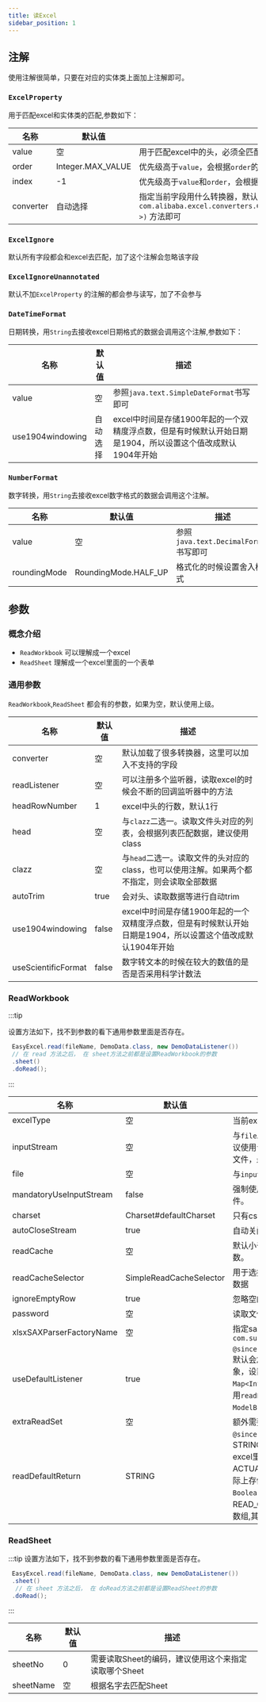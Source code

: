 ```yaml
---
title: 读Excel
sidebar_position: 1
---
```


## 注解

使用注解很简单，只要在对应的实体类上面加上注解即可。

### `ExcelProperty`

用于匹配excel和实体类的匹配,参数如下：

| 名称                  | 默认值               | 描述                                                                                                                                                  |
|---------------------|-------------------|-----------------------------------------------------------------------------------------------------------------------------------------------------|
| value           | 空                 | 用于匹配excel中的头，必须全匹配,如果有多行头，会匹配最后一行头                                                                                                                  |
| order           | Integer.MAX_VALUE | 优先级高于`value`，会根据`order`的顺序来匹配实体和excel中数据的顺序                                                                                                         |
| index           | &#45;1            | 优先级高于`value`和`order`，会根据`index`直接指定到excel中具体的哪一列                                                                                                    |
| converter           | 自动选择              | 指定当前字段用什么转换器，默认会自动选择。读的情况下只要实现`com.alibaba.excel.converters.Converter#convertToJavaData(com.alibaba.excel.converters.ReadConverterContext<?>)` 方法即可 |

### `ExcelIgnore`

默认所有字段都会和excel去匹配，加了这个注解会忽略该字段

### `ExcelIgnoreUnannotated`

默认不加`ExcelProperty` 的注解的都会参与读写，加了不会参与

### `DateTimeFormat`

日期转换，用`String`去接收excel日期格式的数据会调用这个注解,参数如下：

| 名称                  | 默认值  | 描述                                                             |
|---------------------|------|----------------------------------------------------------------|
| value           | 空    | 参照`java.text.SimpleDateFormat`书写即可                             |
| use1904windowing           | 自动选择 | excel中时间是存储1900年起的一个双精度浮点数，但是有时候默认开始日期是1904，所以设置这个值改成默认1904年开始 |

### `NumberFormat`

数字转换，用`String`去接收excel数字格式的数据会调用这个注解。

| 名称                  | 默认值  | 描述                          |
|---------------------|------|-----------------------------|
| value           | 空    | 参照`java.text.DecimalFormat`书写即可 |
| roundingMode           | RoundingMode.HALF_UP | 格式化的时候设置舍入模式                    |

## 参数

### 概念介绍

* `ReadWorkbook` 可以理解成一个excel
* `ReadSheet` 理解成一个excel里面的一个表单

### 通用参数

`ReadWorkbook`,`ReadSheet` 都会有的参数，如果为空，默认使用上级。

| 名称                  | 默认值   | 描述                                                       |
|---------------------|-------|----------------------------------------------------------|
| converter           | 空     | 默认加载了很多转换器，这里可以加入不支持的字段                                  |
| readListener           | 空     | 可以注册多个监听器，读取excel的时候会不断的回调监听器中的方法                        |
| headRowNumber           | 1     | excel中头的行数，默认1行                                          |
| head           | 空     | 与`clazz`二选一。读取文件头对应的列表，会根据列表匹配数据，建议使用class               |
| clazz           | 空     | 与`head`二选一。读取文件的头对应的class，也可以使用注解。如果两个都不指定，则会读取全部数据      |
| autoTrim           | true  | 会对头、读取数据等进行自动trim                                        |
| use1904windowing           | false | excel中时间是存储1900年起的一个双精度浮点数，但是有时候默认开始日期是1904，所以设置这个值改成默认1904年开始 |
| useScientificFormat           | false | 数字转文本的时候在较大的数值的是否是否采用科学计数法                               |

### ReadWorkbook

:::tip

设置方法如下，找不到参数的看下通用参数里面是否存在。

```java 
 EasyExcel.read(fileName, DemoData.class, new DemoDataListener())
 // 在 read 方法之后， 在 sheet方法之前都是设置ReadWorkbook的参数
 .sheet()
 .doRead();
```

:::

| 名称                  | 默认值                                                     | 描述                                                                                                                                                                                                                                                                                    |
|---------------------|---------------------------------------------------------|---------------------------------------------------------------------------------------------------------------------------------------------------------------------------------------------------------------------------------------------------------------------------------------|
| excelType           | 空                                                       | 当前excel的类型,支持XLS、XLSX、CSV                                                                                                                                                                                                                                                             |
| inputStream           | 空                                                       | 与`file`二选一。读取文件的流，如果接收到的是流就只用，不用流建议使用`file`参数。因为使用了`inputStream` easyexcel会帮忙创建临时文件，最终还是`file`                                                                                                                                                                                        |
| file           | 空                                                       | 与`inputStream`二选一。读取文件的文件。                                                                                                                                                                                                                                                            |
| mandatoryUseInputStream           | false                                                   | 强制使用  `inputStream` 来创建对象，性能会变差，但是不会创建临文件。                                                                                                                                                                                                                                            |
| charset           | Charset#defaultCharset                 | 只有csv文件有用，读取文件的时候使用的编码                                                                                                                                                                                                                                                                |
| autoCloseStream           | true                                                    | 自动关闭读取的流。                                                                                                                                                                                                                                                                             |
| readCache           | 空                                                       | 默认小于5M用 内存，超过5M会使用 `EhCache`,这里不建议使用这个参数。                                                                                                                                                                                                                                             |
| readCacheSelector           | SimpleReadCacheSelector | 用于选择什么时候用内存去存储临时数据，什么时候用磁盘存储临时数据                                                                                                                                                                                                                                                      |
| ignoreEmptyRow           | true                                                    | 忽略空的行                                                                                                                                                                                                                                                                                 |
| password           | 空                                                       | 读取文件的密码                                                                                                                                                                                                                                                                               |
| xlsxSAXParserFactoryName           | 空                                                       | 指定sax读取使用的class的名称，例如：`com.sun.org.apache.xerces.internal.jaxp.SAXParserFactoryImpl`                                                                                                                                                                                                  |
| useDefaultListener           | true                                                    | `@since 2.1.4` <br/>默认会加入`ModelBuildEventListener` 来帮忙转换成传入`class`的对象，设置成`false`后将不会协助转换对象，自定义的监听器会接收到`Map<Integer,CellData>`对象，如果还想继续接听到`class`对象，请调用`readListener`方法，加入自定义的`beforeListener`、 `ModelBuildEventListener`、 自定义的`afterListener`即可。                                           |
| extraReadSet           | 空                                                       | 额外需要读取内容的set，默认不读取这些数据                                                                                                                                                                                                                                                                |
| readDefaultReturn           | STRING                                                       | `@since 3.2.0`<br/>STRING:会返回一个Map<Integer,String>的数组，返回值就是你在excel里面不点击单元格看到的内容<br/>   ACTUAL_DATA：会返回一个Map<Integer,Object>的数组，返回实际上存储的数据，会帮自动转换类型，Object类型为`BigDecimal`、`Boolean`、`String`、`LocalDateTime`、null，中的一个，<br/>READ_CELL_DATA: 会返回一个Map<Integer,ReadCellData<?>>的数组,其中`?`类型参照ACTUAL_DATA的 |

### ReadSheet

:::tip
设置方法如下，找不到参数的看下通用参数里面是否存在。

```java 
 EasyExcel.read(fileName, DemoData.class, new DemoDataListener())
 .sheet()
  // 在 sheet 方法之后， 在 doRead方法之前都是设置ReadSheet的参数
 .doRead();
```

:::

| 名称                  | 默认值 | 描述                                  |
|---------------------|-----|-------------------------------------|
| sheetNo           | 0   | 需要读取Sheet的编码，建议使用这个来指定读取哪个Sheet            |
| sheetName           | 空   | 根据名字去匹配Sheet                     |